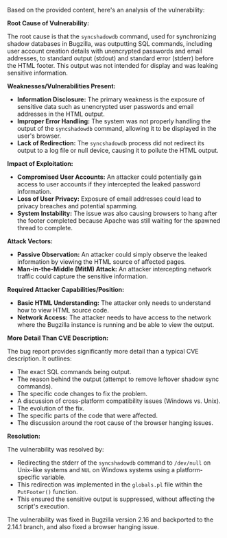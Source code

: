 Based on the provided content, here's an analysis of the vulnerability:

**Root Cause of Vulnerability:**

The root cause is that the `syncshadowdb` command, used for synchronizing shadow databases in Bugzilla, was outputting SQL commands, including user account creation details with unencrypted passwords and email addresses, to standard output (stdout) and standard error (stderr) before the HTML footer. This output was not intended for display and was leaking sensitive information.

**Weaknesses/Vulnerabilities Present:**

*   **Information Disclosure:** The primary weakness is the exposure of sensitive data such as unencrypted user passwords and email addresses in the HTML output.
*   **Improper Error Handling:** The system was not properly handling the output of the `syncshadowdb` command, allowing it to be displayed in the user's browser.
*   **Lack of Redirection:** The `syncshadowdb` process did not redirect its output to a log file or null device, causing it to pollute the HTML output.

**Impact of Exploitation:**

*   **Compromised User Accounts:** An attacker could potentially gain access to user accounts if they intercepted the leaked password information.
*   **Loss of User Privacy:** Exposure of email addresses could lead to privacy breaches and potential spamming.
*   **System Instability:** The issue was also causing browsers to hang after the footer completed because Apache was still waiting for the spawned thread to complete.

**Attack Vectors:**

*   **Passive Observation:** An attacker could simply observe the leaked information by viewing the HTML source of affected pages.
*   **Man-in-the-Middle (MitM) Attack:** An attacker intercepting network traffic could capture the sensitive information.

**Required Attacker Capabilities/Position:**

*   **Basic HTML Understanding:** The attacker only needs to understand how to view HTML source code.
*   **Network Access:** The attacker needs to have access to the network where the Bugzilla instance is running and be able to view the output.

**More Detail Than CVE Description:**

The bug report provides significantly more detail than a typical CVE description. It outlines:
*   The exact SQL commands being output.
*   The reason behind the output (attempt to remove leftover shadow sync commands).
*   The specific code changes to fix the problem.
*   A discussion of cross-platform compatibility issues (Windows vs. Unix).
*   The evolution of the fix.
*   The specific parts of the code that were affected.
*   The discussion around the root cause of the browser hanging issues.

**Resolution:**

The vulnerability was resolved by:

*   Redirecting the stderr of the `syncshadowdb` command to `/dev/null` on Unix-like systems and `NUL` on Windows systems using a platform-specific variable.
*   This redirection was implemented in the `globals.pl` file within the `PutFooter()` function.
*   This ensured the sensitive output is suppressed, without affecting the script's execution.

The vulnerability was fixed in Bugzilla version 2.16 and backported to the 2.14.1 branch, and also fixed a browser hanging issue.